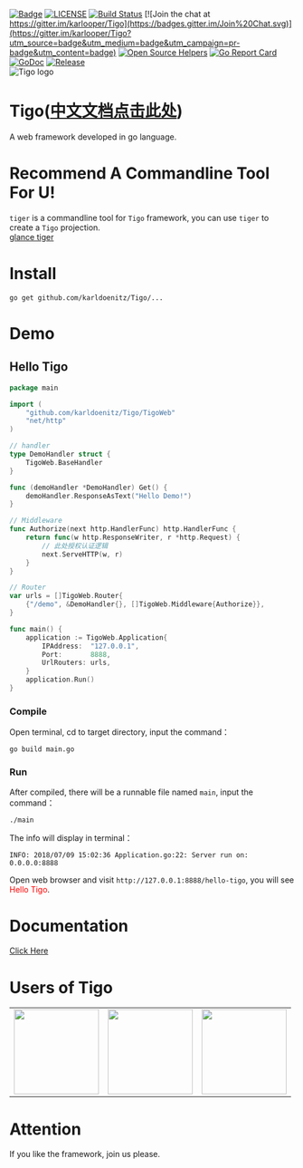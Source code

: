[![Badge](https://img.shields.io/badge/link-Tigo-blue.svg)](https://karldoenitz.github.io/Tigo-EN/)
[![LICENSE](https://img.shields.io/badge/license-Tigo-blue.svg)](https://github.com/karldoenitz/Tigo/blob/master/LICENSE)
[![Build Status](https://travis-ci.org/karldoenitz/Tigo.svg?branch=master)](https://travis-ci.org/karldoenitz/Tigo)
[![Join the chat at https://gitter.im/karlooper/Tigo](https://badges.gitter.im/Join%20Chat.svg)](https://gitter.im/karlooper/Tigo?utm_source=badge&utm_medium=badge&utm_campaign=pr-badge&utm_content=badge)
[![Open Source Helpers](https://www.codetriage.com/karldoenitz/tigo/badges/users.svg)](https://www.codetriage.com/karldoenitz/Tigo)
[![Go Report Card](https://goreportcard.com/badge/github.com/karldoenitz/Tigo)](https://goreportcard.com/report/github.com/karldoenitz/Tigo)
[![GoDoc](https://godoc.org/github.com/karldoenitz/Tigo?status.svg)](https://godoc.org/github.com/karldoenitz/Tigo)
[![Release](https://img.shields.io/github/release/karldoenitz/Tigo.svg)](https://github.com/karldoenitz/Tigo/releases)  
![Tigo logo](https://github.com/karldoenitz/Tigo/blob/master/documentation/tigo_logo.jpg "this is Tigo logo")
# Tigo([中文文档点击此处](https://github.com/karldoenitz/Tigo/blob/master/README.md))
A web framework developed in go language.

# Recommend A Commandline Tool For U!
`tiger` is a commandline tool for `Tigo` framework, you can use `tiger` to create a `Tigo` projection.  
[glance tiger](https://github.com/karldoenitz/tiger)

# Install
```
go get github.com/karldoenitz/Tigo/...
```

# Demo
## Hello Tigo
```go
package main

import (
    "github.com/karldoenitz/Tigo/TigoWeb"
    "net/http"
)

// handler
type DemoHandler struct {
    TigoWeb.BaseHandler
}

func (demoHandler *DemoHandler) Get() {
    demoHandler.ResponseAsText("Hello Demo!")
}

// Middleware
func Authorize(next http.HandlerFunc) http.HandlerFunc {
    return func(w http.ResponseWriter, r *http.Request) {
        // 此处授权认证逻辑
        next.ServeHTTP(w, r)
    }
}

// Router
var urls = []TigoWeb.Router{
    {"/demo", &DemoHandler{}, []TigoWeb.Middleware{Authorize}},
}

func main() {
    application := TigoWeb.Application{
        IPAddress:  "127.0.0.1",
        Port:       8888,
        UrlRouters: urls,
    }
    application.Run()
}
```
### Compile
Open terminal, cd to target directory, input the command：
```
go build main.go
```
### Run
After compiled, there will be a runnable file named ```main```, input the command：
```
./main
```
The info will display in terminal：
```
INFO: 2018/07/09 15:02:36 Application.go:22: Server run on: 0.0.0.0:8888
```
Open web browser and visit ```http://127.0.0.1:8888/hello-tigo```, you will see <font color=red>Hello Tigo</font>.

# Documentation
[Click Here](https://github.com/karldoenitz/Tigo/blob/master/documentation/documentation_en.md)

# Users of Tigo
<table>
<tr>
<td><a href="https://www.cubebackup.com" target="_blank"><img src="https://karldoenitz.github.io/TigoOld/img/cubebackup.png" width="150px" height="150px"/></a></td>
<td><a href="https://eclass.qq.com" target="_blank"><img src="https://karldoenitz.github.io/TigoOld/img/tencent.png" width="150px" height="150px"/></a></td>
<td><img src="https://karldoenitz.github.io/TigoOld/img/xiaomi.png" width="150px" height="150px"/></td>
</tr>
</table>

# Attention
If you like the framework, join us please.
